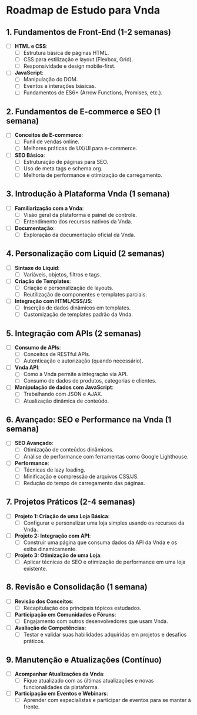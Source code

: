 # Roadmap de Estudo para Vnda

## 1. Fundamentos de Front-End (1-2 semanas)

- [ ] **HTML e CSS**:
  - [ ] Estrutura básica de páginas HTML.
  - [ ] CSS para estilização e layout (Flexbox, Grid).
  - [ ] Responsividade e design mobile-first.
- [ ] **JavaScript**:
  - [ ] Manipulação do DOM.
  - [ ] Eventos e interações básicas.
  - [ ] Fundamentos de ES6+ (Arrow Functions, Promises, etc.).

## 2. Fundamentos de E-commerce e SEO (1 semana)

- [ ] **Conceitos de E-commerce**:
  - [ ] Funil de vendas online.
  - [ ] Melhores práticas de UX/UI para e-commerce.
- [ ] **SEO Básico**:
  - [ ] Estruturação de páginas para SEO.
  - [ ] Uso de meta tags e schema.org.
  - [ ] Melhoria de performance e otimização de carregamento.

## 3. Introdução à Plataforma Vnda (1 semana)

- [ ] **Familiarização com a Vnda**:
  - [ ] Visão geral da plataforma e painel de controle.
  - [ ] Entendimento dos recursos nativos da Vnda.
- [ ] **Documentação**:
  - [ ] Exploração da documentação oficial da Vnda.

## 4. Personalização com Liquid (2 semanas)

- [ ] **Sintaxe do Liquid**:
  - [ ] Variáveis, objetos, filtros e tags.
- [ ] **Criação de Templates**:
  - [ ] Criação e personalização de layouts.
  - [ ] Reutilização de componentes e templates parciais.
- [ ] **Integração com HTML/CSS/JS**:
  - [ ] Inserção de dados dinâmicos em templates.
  - [ ] Customização de templates padrão da Vnda.

## 5. Integração com APIs (2 semanas)

- [ ] **Consumo de APIs**:
  - [ ] Conceitos de RESTful APIs.
  - [ ] Autenticação e autorização (quando necessário).
- [ ] **Vnda API**:
  - [ ] Como a Vnda permite a integração via API.
  - [ ] Consumo de dados de produtos, categorias e clientes.
- [ ] **Manipulação de dados com JavaScript**:
  - [ ] Trabalhando com JSON e AJAX.
  - [ ] Atualização dinâmica de conteúdo.

## 6. Avançado: SEO e Performance na Vnda (1 semana)

- [ ] **SEO Avançado**:
  - [ ] Otimização de conteúdos dinâmicos.
  - [ ] Análise de performance com ferramentas como Google Lighthouse.
- [ ] **Performance**:
  - [ ] Técnicas de lazy loading.
  - [ ] Minificação e compressão de arquivos CSS/JS.
  - [ ] Redução do tempo de carregamento das páginas.

## 7. Projetos Práticos (2-4 semanas)

- [ ] **Projeto 1: Criação de uma Loja Básica**:
  - [ ] Configurar e personalizar uma loja simples usando os recursos da Vnda.
- [ ] **Projeto 2: Integração com API**:
  - [ ] Construir uma página que consuma dados da API da Vnda e os exiba dinamicamente.
- [ ] **Projeto 3: Otimização de uma Loja**:
  - [ ] Aplicar técnicas de SEO e otimização de performance em uma loja existente.

## 8. Revisão e Consolidação (1 semana)

- [ ] **Revisão dos Conceitos**:
  - [ ] Recapitulação dos principais tópicos estudados.
- [ ] **Participação em Comunidades e Fóruns**:
  - [ ] Engajamento com outros desenvolvedores que usam Vnda.
- [ ] **Avaliação de Competências**:
  - [ ] Testar e validar suas habilidades adquiridas em projetos e desafios práticos.

## 9. Manutenção e Atualizações (Contínuo)

- [ ] **Acompanhar Atualizações da Vnda**:
  - [ ] Fique atualizado com as últimas atualizações e novas funcionalidades da plataforma.
- [ ] **Participação em Eventos e Webinars**:
  - [ ] Aprender com especialistas e participar de eventos para se manter à frente.
